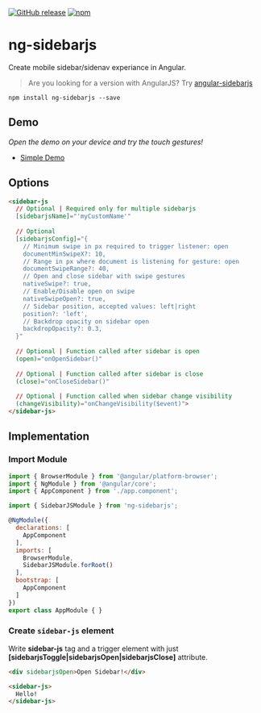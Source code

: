 [![GitHub release](https://img.shields.io/github/release/SidebarJS/ng-sidebarjs.svg)](https://github.com/SidebarJS/ng-sidebarjs/releases)
[![npm](https://img.shields.io/npm/v/ng-sidebarjs.svg)](https://www.npmjs.com/package/ng-sidebarjs)

# ng-sidebarjs
Create mobile sidebar/sidenav experiance in Angular.
> Are you looking for a version with AngularJS? Try [angular-sidebarjs](https://github.com/SidebarJS/angular-sidebarjs)

```ssh
npm install ng-sidebarjs --save
```

## Demo
*Open the demo on your device and try the touch gestures!*

* [Simple Demo](https://stackblitz.com/edit/angular-skpdxr)

## Options
```html
<sidebar-js
  // Optional | Required only for multiple sidebarjs
  [sidebarjsName]="'myCustomName'"
  
  // Optional
  [sidebarjsConfig]="{
    // Minimum swipe in px required to trigger listener: open
    documentMinSwipeX?: 10,
    // Range in px where document is listening for gesture: open
    documentSwipeRange?: 40,
    // Open and close sidebar with swipe gestures
    nativeSwipe?: true,
    // Enable/Disable open on swipe
    nativeSwipeOpen?: true,
    // Sidebar position, accepted values: left|right
    position?: 'left',
    // Backdrop opacity on sidebar open
    backdropOpacity?: 0.3,
  }"
  
  // Optional | Function called after sidebar is open
  (open)="onOpenSidebar()"
  
  // Optional | Function called after sidebar is close
  (close)="onCloseSidebar()"
  
  // Optional | Function called when sidebar change visibility
  (changeVisibility)="onChangeVisibility($event)">
</sidebar-js>
```

## Implementation
### Import Module
```js
import { BrowserModule } from '@angular/platform-browser';
import { NgModule } from '@angular/core';
import { AppComponent } from './app.component';

import { SidebarJSModule } from 'ng-sidebarjs';

@NgModule({
  declarations: [
    AppComponent
  ],
  imports: [
    BrowserModule,
    SidebarJSModule.forRoot()
  ],
  bootstrap: [
    AppComponent
  ]
})
export class AppModule { }
```

### Create `sidebar-js` element
Write **sidebar-js** tag and a trigger element with just **[sidebarjsToggle|sidebarjsOpen|sidebarjsClose]** attribute.
```html
<div sidebarjsOpen>Open Sidebar!</div>

<sidebar-js>
  Hello!
</sidebar-js>
```

